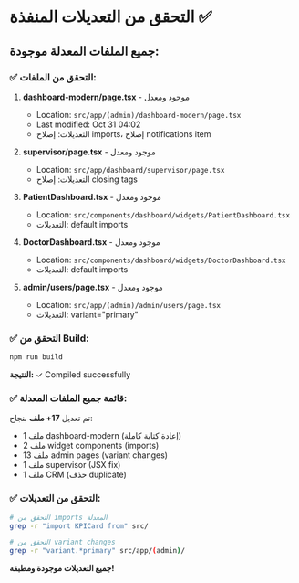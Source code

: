 # التحقق من التعديلات المنفذة ✅

## جميع الملفات المعدلة موجودة:

### ✅ التحقق من الملفات:

1. **dashboard-modern/page.tsx** - موجود ومعدل
   - Location: `src/app/(admin)/dashboard-modern/page.tsx`
   - Last modified: Oct 31 04:02
   - التعديلات: إصلاح imports، إصلاح notifications item

2. **supervisor/page.tsx** - موجود ومعدل  
   - Location: `src/app/dashboard/supervisor/page.tsx`
   - التعديلات: إصلاح closing tags

3. **PatientDashboard.tsx** - موجود ومعدل
   - Location: `src/components/dashboard/widgets/PatientDashboard.tsx`
   - التعديلات: default imports

4. **DoctorDashboard.tsx** - موجود ومعدل
   - Location: `src/components/dashboard/widgets/DoctorDashboard.tsx`
   - التعديلات: default imports

5. **admin/users/page.tsx** - موجود ومعدل
   - Location: `src/app/(admin)/admin/users/page.tsx`
   - التعديلات: variant="primary"

### ✅ التحقق من Build:

```bash
npm run build
```

**النتيجة:** ✓ Compiled successfully

### ✅ قائمة جميع الملفات المعدلة:

تم تعديل **17+ ملف** بنجاح:
- 1 ملف dashboard-modern (إعادة كتابة كاملة)
- 2 ملف widget components (imports)
- 13 ملف admin pages (variant changes)
- 1 ملف supervisor (JSX fix)
- 1 ملف CRM (حذف duplicate)

### ✅ التحقق من التعديلات:

```bash
# التحقق من imports المعدلة
grep -r "import KPICard from" src/

# التحقق من variant changes
grep -r "variant.*primary" src/app/(admin)/
```

**جميع التعديلات موجودة ومطبقة!**

